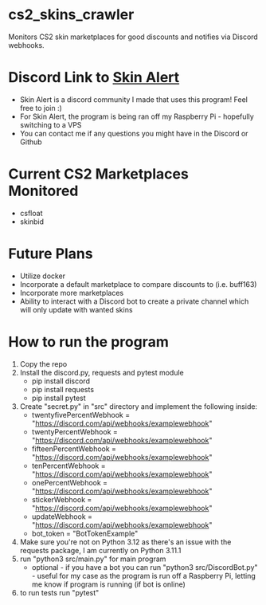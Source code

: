 # cs2_skins_crawler
Monitors CS2 skin marketplaces for good discounts and notifies via Discord webhooks.

# Discord Link to [Skin Alert](https://discord.gg/uMHSyhzMNU)
- Skin Alert is a discord community I made that uses this program! Feel free to join :)
- For Skin Alert, the program is being ran off my Raspberry Pi - hopefully switching to a VPS
- You can contact me if any questions you might have in the Discord or Github

# Current CS2 Marketplaces Monitored
- csfloat
- skinbid

# Future Plans
- Utilize docker
- Incorporate a default marketplace to compare discounts to (i.e. buff163)
- Incorporate more marketplaces
- Ability to interact with a Discord bot to create a private channel which will only update with wanted skins

# How to run the program
1. Copy the repo
2. Install the discord.py, requests and pytest module
   - pip install discord
   - pip install requests
   - pip install pytest
3. Create "secret.py" in "src" directory and implement the following inside:
   - twentyfivePercentWebhook = "https://discord.com/api/webhooks/examplewebhook"
   - twentyPercentWebhook = "https://discord.com/api/webhooks/examplewebhook"
   - fifteenPercentWebhook = "https://discord.com/api/webhooks/examplewebhook"
   - tenPercentWebhook = "https://discord.com/api/webhooks/examplewebhook"
   - onePercentWebhook = "https://discord.com/api/webhooks/examplewebhook"
   - stickerWebhook = "https://discord.com/api/webhooks/examplewebhook"
   - updateWebhook = "https://discord.com/api/webhooks/examplewebhook"
   - bot_token = "BotTokenExample"
5. Make sure you're not on Python 3.12 as there's an issue with the requests package, I am currently on Python 3.11.1
6. run "python3 src/main.py" for main program
   - optional - if you have a bot you can  run "python3 src/DiscordBot.py" - useful for my case as the program is run off a Raspberry Pi, letting me know if program is running (if bot is online)
7. to run tests run "pytest"
